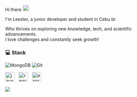 Hi there <img src="https://media.giphy.com/media/hvRJCLFzcasrR4ia7z/giphy.gif" width="20px"/> <br>

I'm  Leester, a junior developer and student in Cebu br

Who thrives on exploring new knowledge, tech, and scientific advancements.<br>
I love challenges and constantly seek growth!

### 💻 Stack
![MongoDB](https://img.shields.io/badge/MongoDB-%234ea94b.svg?style=for-the-badge&logo=mongodb&logoColor=white)  ![Git](https://img.shields.io/badge/git-%23F05033.svg?style=for-the-badge&logo=git&logoColor=white) 
<br>
<div align="left">
  <img src="https://cdn.jsdelivr.net/gh/devicons/devicon/icons/javascript/javascript-original.svg" height="30" alt="javascript logo"  />
  <img width="5" />
  <img src="https://cdn.jsdelivr.net/gh/devicons/devicon/icons/react/react-original.svg" height="30" alt="react logo"  />
  <img width="5" />
  <img src="https://skillicons.dev/icons?i=express" height="30" alt="express logo"  />
</div>

![](https://github-readme-stats.vercel.app/api?username=Leescifer&theme=transparent&hide_border=true&include_all_commits=true&count_private=true)<br/>








